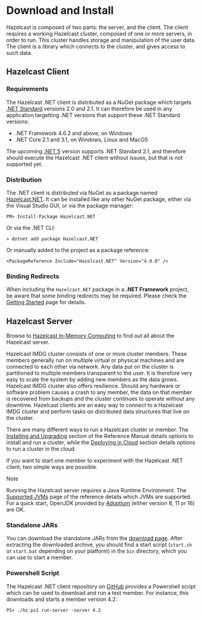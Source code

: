 # Download and Install

Hazelcast is composed of two parts: the server, and the client. The client requires a working Hazelcast cluster, composed of one or more servers, in order to run. This cluster handles storage and manipulation of the user data. The client is a library which connects to the cluster, and gives access to such data.

## Hazelcast Client

### Requirements

The Hazelcast .NET client is distributed as a NuGet package which targets [.NET Standard](https://docs.microsoft.com/en-us/dotnet/standard/net-standard) versions 2.0 and 2.1. It can therefore be used in any application targetting .NET versions that support these .NET Standard versions:

* .NET Framework 4.6.2 and above, on Windows
* .NET Core 2.1 and 3.1, on Windows, Linux and MacOS

The upcoming [.NET 5](https://devblogs.microsoft.com/dotnet/introducing-net-5/) version supports .NET Standard 2.1, and therefore should execute the Hazelcast .NET client without issues, but that is not supported yet.

### Distribution

The .NET client is distributed via NuGet as a package named [Hazelcast.NET](https://www.nuget.org/packages/Hazelcast.Net/). 
It can be installed like any other NuGet package, either via the Visual Studio GUI, or via the package manager:

```
PM> Install-Package Hazelcast.NET
```

Or via the .NET CLI:

```
> dotnet add package Hazelcast.NET
```

Or manually added to the project as a package reference:

```
<PackageReference Include="Hazelcast.NET" Version="4.0.0" />
```

### Binding Redirects

When including the `Hazelcast.NET` package in a **.NET Framework** project, be aware that some binding redirects may be required. Please check the [Getting Started](getting-started.md) page for details.

## Hazelcast Server

Browse to [Hazelcast In-Memory Computing](https://hazelcast.com/products/in-memory-computing/) to find out all about the Hazelcast server.

Hazelcast IMDG cluster consists of one or more cluster members. These members generally run on multiple virtual or physical machines and are connected to each other via network. Any data put on the cluster is partitioned to multiple members transparent to the user. It is therefore very easy to scale the system by adding new members as the data grows. Hazelcast IMDG cluster also offers resilience. Should any hardware or software problem causes a crash to any member, the data on that member is recovered from backups and the cluster continues to operate without any downtime. Hazelcast clients are an easy way to connect to a Hazelcast IMDG cluster and perform tasks on distributed data structures that live on the cluster.

There are many different ways to run a Hazelcast cluster or member. The [Installing and Upgrading](https://docs.hazelcast.com/imdg/latest/installation/installing-upgrading.html) section of the Reference Manual details options to install and run a cluster, while the [Deploying in Cloud](https://docs.hazelcast.com/imdg/latest/installation/deploying-in-cloud.html) section details options to run a cluster in the cloud.

If you want to start one member to experiment with the Hazelcast .NET client, two simple ways are possible.

> [!NOTE]
> Running the Hazelcast server requires a Java Runtime Environment. The [Supported JVMs](https://docs.hazelcast.com/imdg/latest/installation/supported-jvms.html) page of the reference details which JVMs are supported. For a quick start, OpenJDK provided by [Adoptium](https://adoptopenjdk.net/) (either version 8, 11 or 16) are OK.

### Standalone JARs

You can download the standalone JARs from the [download page](https://hazelcast.com/get-started/download/). After extracting the downloaded archive, you should find a start script (`start.sh` or `start.bat` depending on your platform) in the `bin` directory, which you can use to start a member.

### Powershell Script

The Hazelcast .NET client repository on [GitHub](https://github.com/hazelcast/hazelcast-csharp-client) provides a Powershell script which can be used to download and run a test member. For instance, this downloads and starts a member version 4.2:

```pwsh
PS> ./hz.ps1 run-server -server 4.2
```




